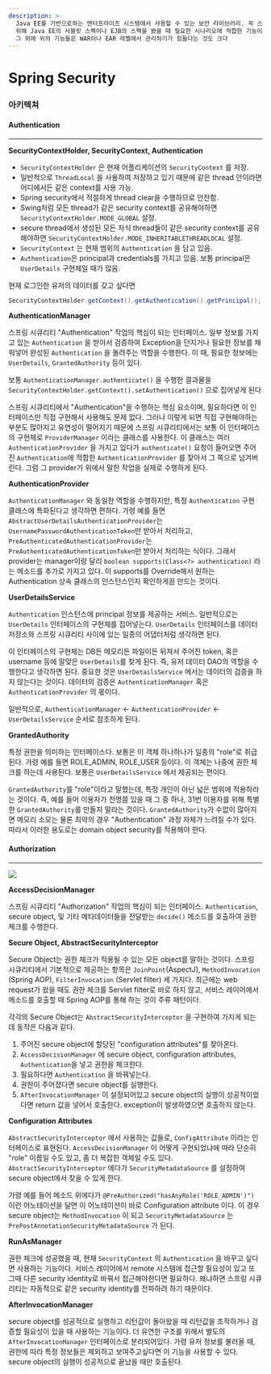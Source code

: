 ```yaml
---
description: >-
  Java EE를 기반으로하는 엔터프라이즈 시스템에서 사용할 수 있는 보안 라이브러리. 꼭 스프링이 아니라도 사용은 가능하다.  보안 적용을
  위해 Java EE의 서블릿 스펙이나 EJB의 스펙을 봤을 때 필요한 시나리오에 적합한 기능이 존재하지 않거나 해서 사용하는 경우가 많다.
  그 외에 위의 기능들은 WAR이나 EAR 레벨에서 관리하기가 힘들다는 것도 크다
---
```


# Spring Security

### 아키텍쳐 <a href="#undefined" id="undefined"></a>

#### Authentication <a href="#authentication" id="authentication"></a>

***

**SecurityContextHolder, SecurityContext, Authentication**

* `SecurityContextHolder` 은 현재 어플리케이션의 `SecurityContext` 를 저장.
* 일반적으로 `ThreadLocal` 을 사용하여 저장하고 있기 때문에 같은 thread 안이라면 어디에서든 같은 context를 사용 가능.
* Spring security에서 적절하게 thread clear을 수행하므로 안전함.
* Swing처럼 모든 thread가 같은 security context를 공유해야하면 `SecurityContextHolder.MODE_GLOBAL` 설정.
* secure thread에서 생성된 모든 자식 thread들이 같은 security context를 공유해야하면 `SecurityContextHolder.MODE_INHERITABLETHREADLOCAL` 설정.
* `SecurityContext` 는 현재 범위의 `Authentication` 을 담고 있음.
* `Authentication`은 principal과 credentials를 가지고 있음. 보통 principal은 `UserDetails` 구현체일 때가 많음.

현재 로그인한 유저의 데이터를 갖고 싶다면

```java
SecurityContextHolder.getContext().getAuthentication().getPrincipal();
```

**AuthenticationManager**

스프링 시큐리티 "Authentication" 작업의 핵심이 되는 인터페이스. 일부 정보를 가지고 있는 `Authentication` 을 받아서 검증하여 Exception을 던지거나 필요한 정보를 채워넣어 완성된 `Authentication` 을 돌려주는 역할을 수행한다. 이 때, 필요한 정보에는 `UserDetails`, `GrantedAuthority` 등이 있다.

보통 `AuthenticationManager.authenticate()` 을 수행한 결과물을 `SecurityContextHolder.getContext().setAuthentication()` 으로 집어넣게 된다

스프링 시큐리티에서 "Authentication"을 수행하는 핵심 요소이며, 필요하다면 이 인터페이스만 직접 구현해서 사용해도 문제 없다. 그러나 이렇게 되면 직접 구현해야하는 부분도 많아지고 유연성이 떨어지기 때문에 스프링 시큐리티에서는 보통 이 인터페이스의 구현체로 `ProviderManager` 이라는 클래스를 사용한다. 이 클래스는 여러 `AuthenticationProvider` 을 가지고 있다가 `authenticate()` 요청이 들어오면 주어진 `Authentication`에 적합한 `AuthenticationProvider` 를 찾아서 그 쪽으로 넘겨버린다. 그럼 그 provider가 위에서 말한 작업을 실제로 수행하게 된다.

**AuthenticationProvider**

`AuthenticationManager` 와 동일한 역할을 수행하지만, 특정 `Authentication` 구현 클래스에 특화된다고 생각하면 편하다. 가령 예를 들면 `AbstractUserDetailsAuthenticationProvider`는 `UsernamePasswordAuthenticationToken`만 받아서 처리하고, `PreAuthenticatedAuthenticationProvider`는 `PreAuthenticatedAuthenticationToken`만 받아서 처리하는 식이다. 그래서 provider는 manager이랑 달리 `boolean supports(Class<?> authentication)` 라는 메소드를 추가로 가지고 있다. 이 supports를 Override해서 원하는 Authentication 상속 클래스의 인스턴스인지 확인하게끔 만드는 것이다.

**UserDetailsService**

`Authentication` 인스턴스에 principal 정보를 제공하는 서비스. 일반적으로는 `UserDetails` 인터페이스의 구현체를 집어넣는다. `UserDetails` 인터페이스를 데이터 저장소와 스프링 시큐리티 사이에 있는 일종의 어댑터처럼 생각하면 된다.

이 인터페이스의 구현체는 DB든 메모리든 파일이든 뒤져서 주어진 token, 혹은 username 등에 알맞은 `UserDetails`를 찾게 된다. 즉, 유저 데이터 DAO의 역할을 수행한다고 생각하면 된다. 중요한 것은 `UserDetailsService` 에서는 데이터의 검증을 하지 않는다는 것이다. 데이터의 검증은 `AuthenticationManager` 혹은 `AuthenticationProvider` 의 몫이다.

일반적으로, `AuthenticationManager` <- `AuthenticationProvider` <- `UserDetailsService` 순서로 참조하게 된다.

**GrantedAuthority**

특정 권한을 의미하는 인터페이스다. 보통은 이 객체 하나하나가 일종의 "role"로 취급된다. 가령 예를 들면 ROLE\_ADMIN, ROLE\_USER 등이다. 이 객체는 나중에 권한 체크를 하는데 사용된다. 보통은 `UserDetailsService` 에서 제공되는 편이다.

`GrantedAuthority`를 "role"이라고 말했는데, 특정 개인이 아닌 넓은 범위에 적용하라는 것이다. 즉, 예를 들어 이용자가 천명쯤 있을 때 그 중 하나, 31번 이용자를 위해 특별한 `GrantedAuthority`를 만들지 말라는 것이다. `GrantedAuthority`가 수없이 많아지면 메모리 소모는 물론 최악의 경우 "Authentication" 과정 자체가 느려질 수가 있다. 따라서 이러한 용도로는 domain object security를 적용해야 한다.

#### Authorization <a href="#authorization" id="authorization"></a>

***

![](https://shortstories.gitbooks.io/studybook/content/assets/import.png)

**AccessDecisionManager**

스프링 시큐리티 "Authorization" 작업의 핵심이 되는 인터페이스. `Authentication`, secure object, 및 기타 메타데이터들을 전달받는 `decide()` 메소드를 호출하여 권한 체크를 수행한다.

**Secure Object, AbstractSecurityInterceptor**

Secure Object는 권한 체크가 적용될 수 있는 모든 object를 말하는 것이다. 스프링 시큐리티에서 기본적으로 제공하는 항목은 `JoinPoint`(AspectJ), `MethodInvocation` (Spring AOP), `FilterInvocation` (Servlet filter) 세 가지다. 최근에는 web request가 왔을 때도 권한 체크를 Servlet filter로 바로 하지 않고, 서비스 레이어에서 메소드를 호출할 때 Spring AOP를 통해 하는 것이 주류 패턴이다.

각각의 Secure Object는 `AbstractSecurityInterceptor` 을 구현하여 가지게 되는데 동작은 다음과 같다.

1. 주어진 secure object에 할당된 "configuration attributes"를 찾아온다.
2. `AccessDecisionManager` 에 secure object, configuration attributes, `Authentication`을 넣고 권한을 체크한다.
3. 필요하다면 `Authentication` 을 바꿔넣는다.
4. 권한이 주어졌다면 secure object를 실행한다.
5. `AfterInvocationManager` 이 설정되어있고 secure object의 실행이 성공적이었다면 return 값을 넣어서 호출한다. exception이 발생하였으면 호출하지 않는다.

**Configuration Attributes**

`AbstractSecurityInterceptor` 에서 사용하는 값들로, `ConfigAttribute` 이라는 인터페이스로 표현된다. `AccessDecisionManager` 이 어떻게 구현되었냐에 따라 단순히 "role" 이름일 수도 있고, 좀 더 복잡한 객체일 수도 있다. `AbstractSecurityInterceptor` 에다가 `SecurityMetadataSource` 를 설정하여 secure object에서 찾을 수 있게 한다.

가령 예를 들어 메소드 위에다가 `@PreAuthorized("hasAnyRole('ROLE_ADMIN')")` 이런 어노테이션을 달면 이 어노테이션이 바로 Configuration attribute 이다. 이 경우 secure object는 `MethodInvocation` 이 되고 `SecurityMetadataSource` 는 `PrePostAnnotationSecurityMetadataSource` 가 된다.

**RunAsManager**

권한 체크에 성공했을 때, 현재 `SecurityContext` 의 `Authentication` 을 바꾸고 싶다면 사용하는 기능이다. 서비스 레이어에서 remote 시스템에 접근할 필요성이 있고 또 그때 다른 security identity로 바꿔서 접근해야한다면 필요하다. 왜냐하면 스프링 시큐리티는 자동적으로 같은 security identity를 전파하려 하기 때문이다.

**AfterInvocationManager**

secure object를 성공적으로 실행하고 리턴값이 돌아왔을 때 리턴값을 조작하거나 검증할 필요성이 있을 때 사용하는 기능이다. 더 유연한 구조를 위해서 별도의 `AfterInvocationManager` 인터페이스로 분리되어있다. 가령 유저 정보를 불러올 때, 권한에 따라 특정 정보들은 제외하고 보여주고싶다면 이 기능을 사용할 수 있다. secure object의 실행이 성공적으로 끝났을 때만 호출된다.
